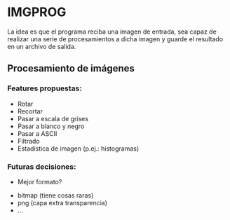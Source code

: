 # IMGPROG
La idea es que el programa reciba una imagen de entrada, sea capaz de realizar una serie de procesamientos a dicha imagen y guarde el resultado en un archivo de salida.
## Procesamiento de imágenes
### Features propuestas:
- Rotar
- Recortar
- Pasar a escala de grises
- Pasar a blanco y negro
- Pasar a ASCII
- Filtrado
- Estadística de imagen (p.ej.: histogramas)

### Futuras decisiones:
* Mejor formato?
- bitmap (tiene cosas raras)
- png (capa extra transparencia)
- ...